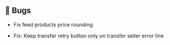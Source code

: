 ## 🐛 Bugs

- Fix feed products price rounding

- Fix: Keep transfer retry button only on transfer seller error line